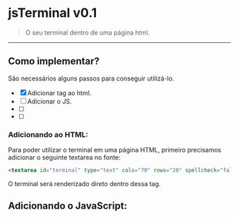 # jsTerminal v0.1
> O seu terminal dentro de uma página html.
---

## Como implementar?

São necessários alguns passos para conseguir utilizá-lo.
- [x] Adicionar tag ao html.
- [ ] Adicionar o JS.
- [ ] 
- [ ] 
### Adicionando ao HTML:
Para poder utilizar o terminal em uma página HTML, primeiro precisamos adicionar o seguinte textarea no fonte:
~~~~html 
<textarea id="terminal" type="text" cols="70" rows="20" spellcheck="false" wrap="off"></textarea>
~~~~
O terminal será renderizado direto dentro dessa tag.

## Adicionando o JavaScript:

